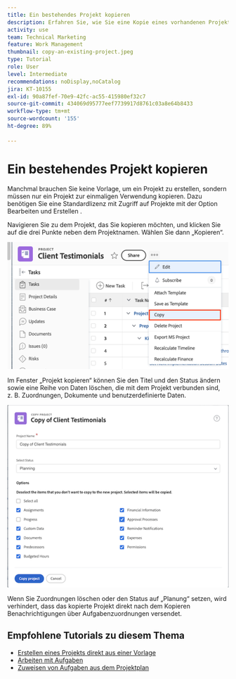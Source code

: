 ```yaml
---
title: Ein bestehendes Projekt kopieren
description: Erfahren Sie, wie Sie eine Kopie eines vorhandenen Projekts erstellen.
activity: use
team: Technical Marketing
feature: Work Management
thumbnail: copy-an-existing-project.jpeg
type: Tutorial
role: User
level: Intermediate
recommendations: noDisplay,noCatalog
jira: KT-10155
exl-id: 90a87fef-70e9-42fc-ac55-415980ef32c7
source-git-commit: 434069d95777eef7739917d8761c03a8e64b8433
workflow-type: tm+mt
source-wordcount: '155'
ht-degree: 89%

---
```


# Ein bestehendes Projekt kopieren

Manchmal brauchen Sie keine Vorlage, um ein Projekt zu erstellen, sondern müssen nur ein Projekt zur einmaligen Verwendung kopieren. Dazu benötigen Sie eine Standardlizenz mit Zugriff auf Projekte mit der Option Bearbeiten und Erstellen .

Navigieren Sie zu dem Projekt, das Sie kopieren möchten, und klicken Sie auf die drei Punkte neben dem Projektnamen. Wählen Sie dann „Kopieren“.

![Menüoption „Projekt kopieren“](assets/copy-existing-01.png)

Im Fenster „Projekt kopieren“ können Sie den Titel und den Status ändern sowie eine Reihe von Daten löschen, die mit dem Projekt verbunden sind, z. B. Zuordnungen, Dokumente und benutzerdefinierte Daten.

![Optionen von „Projekt kopieren“](assets/copy-existing-02.png)

Wenn Sie Zuordnungen löschen oder den Status auf „Planung“ setzen, wird verhindert, dass das kopierte Projekt direkt nach dem Kopieren Benachrichtigungen über Aufgabenzuordnungen versendet.

## Empfohlene Tutorials zu diesem Thema

* [Erstellen eines Projekts direkt aus einer Vorlage](/help/manage-work/create-and-manage-project-templates/create-a-project-directly-from-a-template.md)
* [Arbeiten mit Aufgaben](/help/manage-work/tasks/work-with-tasks.md)
* [Zuweisen von Aufgaben aus dem Projektplan](/help/manage-work/tasks/assign-tasks-from-the-project-plan.md)
